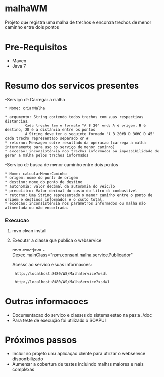 malhaWM
=======

Projeto que registra uma malha de trechos e encontra trechos de menor caminho entre dois pontos 

# Pre-Requisitos
- Maven
- Java 7

# Resumo dos servicos presentes

-Serviço de Carregar a malha

	* Nome: criarMalha

	* argumento: String contendo todos trechos com suas respectivas distancias.
		     Cada trecho tem o formato "A B 20" onde A é origem, B é destino, 20 é a distância entre os pontos
		     A String deve ter o seguinte formado "A B 20#B D 30#C D 45" cada trecho representado separado or #
 	* retorno: Mensagem sobre resultado da operacao (carrega a malha internamente para uso do serviço de menor caminho)
	* excecao: inconsistência nos trechos informados ou impossibilidade de gerar a malha pelos trechos informados


-Serviço de busca de menor caminho entre dois pontos

	* Nome: calcularMenorCaminho
	* origem: nome do ponto de origem
	* destino: nome do ponto de destino
	* autonomia: valor decimal da autonomia do veiculo
	* precoLitro: Valor decimal do custo do litro do combustível
	* retorno: Uma String representado o menor caminho entre o ponto de origem e destinos informados e o custo total.
	* excecao: inconsistência nos parâmetros informados ou malha não alimentada ou não encontrada.


### Execucao

1. mvn clean install

2. Executar a classe que publica o webservice 

	mvn exec:java -Dexec.mainClass="nom.consani.malha.service.Publicador"

	Acesso ao servico e suas informacoes:
		
		http://localhost:8080/WS/MalhaService?wsdl
		
		http://localhost:8080/WS/MalhaService?xsd=1

# Outras informacoes

- Documentacao do servico e classes do sistema estao na pasta ./doc
- Para teste de execução foi utilizado o SOAPUI 

# Próximos passos
- Incluir no projeto uma aplicação cliente para utilizar o webservice disponibilizado 
- Aumentar a cobertura de testes incluindo malhas maiores e mais complexas
